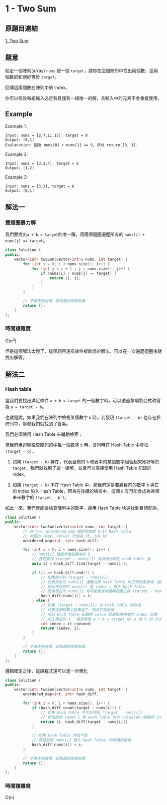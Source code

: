 # 1 - Two Sum

## 原題目連結
[1. Two Sum](https://leetcode.com/problems/two-sum/description/)

## 題意
給定一個陣列(array) `nums` 跟一個 `target`，請你在這個陣列中找出兩個數，這兩個數的和剛好等於 `target`。

回傳這兩個數在陣列中的 index。

你可以假設每組輸入必定有且僅有一組唯一的解，且輸入中的元素不會重複使用。

## Example
Example 1:
```
Input: nums = [2,7,11,15], target = 9
Output: [0,1]
Explanation: 因為 nums[0] + nums[1] == 9, 所以 return [0, 1].
```
Example 2:
```
Input: nums = [3,2,4], target = 6
Output: [1,2]
```
Example 3:
```
Input: nums = [3,3], target = 6
Output: [0,1]
```

## 解法一
### 雙迴圈暴力解
我們要找出`a + b = target`的唯一解，用兩個迴圈遍歷所有的 `nums[i] + nums[j] == target`。

```c++
class Solution {
public:
    vector<int> twoSum(vector<int>& nums, int target) {
        for (int i = 0; i < nums.size(); i++) {
            for (int j = i + 1 ; j < nums.size(); j++) {
                if (nums[i] + nums[j] == target) {
                    return {i, j};
                }
            }
        }

        // 不會走到這裡，因為題目保證有解
        return {};
    }
};
```

### 時間複雜度
O($n^2$)

但是這個解法太慢了，這個題目還有線性複雜度的解法，可以在一次遍歷迴圈後就找出解答。

## 解法二
### Hash table

當我們要找出滿足條件 `a + b = target` 的一組數字時，可以透過移項將公式改寫為 `a = target - b`。

也就是說，如果我們在陣列中檢視某個數字 `b` 時，若發現 `(target - b)` 也存在於陣列中，那麼我們就找到了答案。

我們必須使用 Hash Table 來輔助檢索：

當我們用迴圈檢查陣列的中每一個數字 `b` 時，會同時在 Hash Table 中尋找 `(target - b)`。

1. 如果 `(target - b)` 存在，代表目前的 `b` 和表中的某個數字組合起來剛好等於 `target`，我們就找到了這一組解，並且可以直接使用 Hash Table 記錄的 index。

2. 如果 `(target - b)` 不在 Hash Table 中，那我們還是要將目前的數字 `b` 與它的 index 加入 Hash Table，因為在後續的檢查中，這個 `b` 有可能會成為某個未來數字的 `(target - b')`。

如此一來，我們就能邊檢查陣列中的數字，邊用 Hash Table 快速找到目標配對。


```c++
class Solution {
public:
    vector<int> twoSum(vector<int>& nums, int target) {
        // 在 C++，unordered_map 就是現成的 O(1) Hash Table
        // 本題的 (Key, Value) 分別為 (b, idx_b)
        unordered_map<int, int> hash_diff;

        for (int i = 0; i < nums.size(); i++) {
            // nums[i] 就是本輪迴圈中的 b
            // 我們要找 (target - nums[i]) 有沒有出現在 hash table 過
            auto it = hash_diff.find(target - nums[i]);

            if (it == hash_diff.end()) {
                // 如果找不到 (target - nums[i])
                // 代表目前的 nums[i] 還無法跟 Hash Table 內已知的值湊成一組解
                // 因此將目前的 nums[i] 與 index i 插入 Hash Table
                // 因為現在的 nums[i] 有可能會成為幾輪迴圈之後 (target - nums[x]) 的解
                hash_diff[nums[i]] = i;
            } else {
                // 如果 (target - nums[i]) 在 Hash Table 內有值
                // 代表這個結果之前算過了，而且它就是解
                // 所以 Hash Table 紀錄的 value 就是對應答案的 index 位置
                // 加上現在的 i ，就是兩個 a + b = target 中，a 與 b 的 index
                int index = it->second;
                return {index, i};
            }
        }

        // 不會走到這裡，因為題目保證有解
        return {};
    }
};
```

邏輯確定之後，這段程式還可以進一步簡化

```c++
class Solution {
public:
    vector<int> twoSum(vector<int>& nums, int target) {
        unordered_map<int, int> hash_diff;

        for (int i = 0; i < nums.size(); i++) {
            if (hash_diff.count(target - nums[i])) {
                // 如果 Hash Table 中可以找到 (target - nums[i])
                // 那目前的 index i 與 Hash Table 內的 value(前一個解的 index) 就是答案
                return {i, hash_diff[target - nums[i]]}
            }

            // 如果 Hash Table 內找不到
            // 將目前的 nums[i] 插入 Hash Table，供後續的檢索
            hash_diff[nums[i]] = i;
        }

        // 不會走到這裡，因為題目保證有解
        return {};
    }
};
```

### 時間複雜度
O(n)